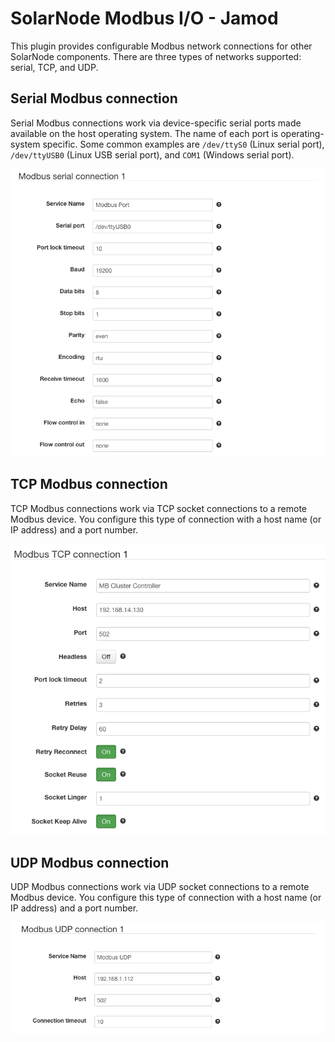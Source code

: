 # SolarNode Modbus I/O - Jamod

This plugin provides configurable Modbus network connections for other SolarNode components.
There are three types of networks supported: serial, TCP, and UDP.

## Serial Modbus connection

Serial Modbus connections work via device-specific serial ports made available on the
host operating system. The name of each port is operating-system specific. Some 
common examples are `/dev/ttyS0` (Linux serial port), `/dev/ttyUSB0` (Linux USB serial
port), and `COM1` (Windows serial port).

![settings](docs/modbus-serial-settings.png)

## TCP Modbus connection

TCP Modbus connections work via TCP socket connections to a remote Modbus device.
You configure this type of connection with a host name (or IP address) and a port
number.

![settings](docs/modbus-tcp-settings.png)

## UDP Modbus connection

UDP Modbus connections work via UDP socket connections to a remote Modbus device.
You configure this type of connection with a host name (or IP address) and a port
number.

![settings](docs/modbus-udp-settings.png)
